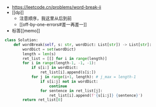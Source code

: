 - https://leetcode.cn/problems/word-break-ii
- [[dp]]
  - 注意顺序，我这里从后到前
  - [[off-by-one-errors#差一再差一]]
- 标答[[memo]]
```python
class Solution:
    def wordBreak(self, s: str, wordDict: List[str]) -> List[str]:
        wordDict = set(wordDict)
        length = len(s)
        ret_list = [[] for i in range(length)]
        for i in range(length-1, -1, -1):
            if s[i:] in wordDict:
                ret_list[i].append(s[i:])
            for j in range(i+1, length): # j_max = length-1
                if s[i:j] not in wordDict:
                    continue
                for sentence in ret_list[j]:
                    ret_list[i].append(f'{s[i:j]} {sentence}')
        return ret_list[0]
```